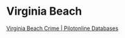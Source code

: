 # Virginia Beach  

[Virginia Beach Crime | Pilotonline Databases](https://data.pilotonline.com/newsdata/crime/virginia-beach)  
